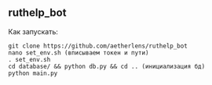 ## ruthelp_bot

Как запускать:  
```
git clone https://github.com/aetherlens/ruthelp_bot  
nano set_env.sh (вписываем токен и пути)  
. set_env.sh  
cd database/ && python db.py && cd .. (инициализация бд)  
python main.py
```
